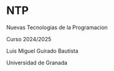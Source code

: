# NTP

Nuevas Tecnologias de la Programacion

Curso 2024/2025

Luis Miguel Guirado Bautista

Universidad de Granada